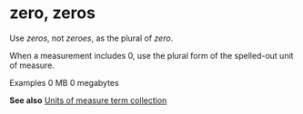 # zero, zeros

Use *zeros*, not *zeroes*, as the plural of *zero*.

When a measurement includes 0, use the plural form of the spelled-out unit of measure.

Examples
0 MB
0 megabytes

**See also** [Units of measure term collection](/style-guide/a-z-word-list-term-collections/term-collections/units-of-measure-terms)
